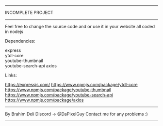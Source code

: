 ------------------

INCOMPLETE PROJECT

------------------

Feel free to change the source code and or use it in your website
all coded in nodejs    


Dependencies:

express            
ytdl-core          
youtube-thumbnail  
youtube-search-api 
axios              


Links:

https://expressjs.com/
https://www.npmjs.com/package/ytdl-core
https://www.npmjs.com/package/youtube-thumbnail
https://www.npmjs.com/package/youtube-search-api
https://www.npmjs.com/package/axios

------------------

By Brahim Deli
Discord -> @DaPixelGuy
Contact me for any problems :)

------------------
